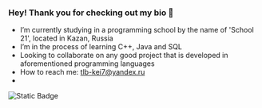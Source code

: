### Hey! Thank you for checking out my bio 👋

- I’m currently studying in a programming school by the name of 'School 21', located in Kazan, Russia
- I’m in the process of learning C++, Java and SQL
- Looking to collaborate on any good project that is developed in aforementioned programming languages
- How to reach me: [tlb-kei7@yandex.ru](tlb-kei7@yandex.ru)
- 
![Static Badge](https://img.shields.io/badge/:GitHub)
